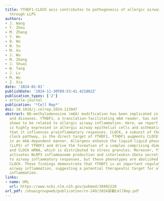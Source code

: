 ```yaml
---
title: YTHDF1-CLOCK axis contributes to pathogenesis of allergic airway inflammation
  through LLPS
authors:
- J. Wang
- Y. Zhou
- M. Zhang
- Y. Wu
- Q. Wu
- W. Su
- M. Xu
- J. Wu
- M. Zhang
- J. Shuai
- W. Tang
- J. Lv
- M. Wu
- Z. Xia
date: '2024-01-01'
publishDate: '2024-11-30T09:53:41.421802Z'
publication_types: ['2']
- article-journal
publication: '*Cell Rep*'
doi: 10.1016/j.celrep.2024.113947
abstract: N6-methyladenosine (m6A) modification has been implicated in many cell processes
  and diseases. YTHDF1, a translation-facilitating m6A reader, has not been previously
  shown to be related to allergic airway inflammation. Here, we report that YTHDF1
  is highly expressed in allergic airway epithelial cells and asthmatic patients and
  that it influences proinflammatory responses. CLOCK, a subunit of the circadian
  clock pathway, is the direct target of YTHDF1. YTHDF1 augments CLOCK translation
  in an m6A-dependent manner. Allergens enhance the liquid-liquid phase separation
  (LLPS) of YTHDF1 and drive the formation of a complex comprising dimeric YTHDF1
  and CLOCK mRNA, which is distributed to stress granules. Moreover, YTHDF1 strongly
  activates NLRP3 inflammasome production and interleukin-1beta secretion leading
  to airway inflammatory responses, but these phenotypes are abolished by deleting
  CLOCK. These findings demonstrate that YTHDF1 is an important regulator of asthmatic
  airway inflammation, suggesting a potential therapeutic target for allergic airway
  inflammation.
links:
- name: URL
  url: https://www.ncbi.nlm.nih.gov/pubmed/38492220
url_pdf: /shuaigroupweb/publication/rn-249/2024吴敏CellRep.pdf
---
```

